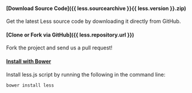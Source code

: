 #### [Download Source Code]({{ less.sourcearchive }}{{ less.version }}.zip)

Get the latest Less source code by downloading it directly from GitHub.


#### [Clone or Fork via GitHub]({{ less.repository.url }})

Fork the project and send us a pull request!


#### [Install with Bower](http://bower.io)

Install less.js script by running the following in the command line:

```bash
bower install less
```
